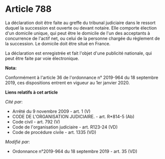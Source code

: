 # Article 788

La déclaration doit être faite au greffe du tribunal judiciaire dans le ressort duquel la succession est ouverte ou devant
notaire. Elle comporte élection d'un domicile unique, qui peut être le domicile de l'un des acceptants à concurrence de
l'actif net, ou celui de la personne chargée du règlement de la succession. Le domicile doit être situé en France.

La déclaration est enregistrée et fait l'objet d'une publicité nationale, qui peut être faite par voie électronique.

**Nota:**

Conformément à l'article 36 de l'ordonnance n° 2019-964 du 18 septembre 2019, ces dispositions entrent en vigueur au 1er
janvier 2020.

**Liens relatifs à cet article**

_Cité par_:

  - Arrêté du 9 novembre 2009 - art. 1 (V)
  - CODE DE L'ORGANISATION JUDICIAIRE. - art. R*814-5 (Ab)
  - Code civil - art. 792 (V)
  - Code de l'organisation judiciaire - art. R123-24 (VD)
  - Code de procédure civile - art. 1335 (VD)

_Modifié par_:

  - Ordonnance n°2019-964 du 18 septembre 2019 - art. 35 (VD)
